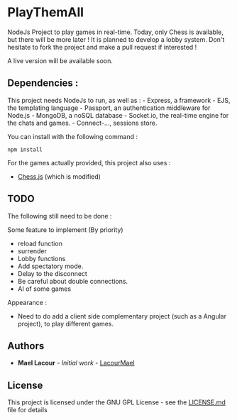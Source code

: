 # PlayThemAll

NodeJs Project to play games in real-time. Today, only Chess is available, but there will be more later !
It is planned to develop a lobby system. Don't hesitate to fork the project and make a pull request if interested !

A live version will be available soon.

## Dependencies :

This project needs NodeJs to run, as well as :
	- Express, a framework 
	- EJS, the templating language
	- Passport, an authentication middleware for Node.js
	- MongoDB, a noSQL database
	- Socket.io, the real-time engine for the chats and games.
	- Connect-..., sessions store.
	
You can install with the following command :
```
npm install
```

For the games actually provided, this project also uses :
- [Chess.js](https://github.com/jhlywa/chess.js) (which is modified)


## TODO

The following still need to be done :

Some feature to implement (By priority)
- reload function
- surrender
- Lobby functions
- Add spectatory mode.
- Delay to the disconnect
- Be careful about double connections.
- AI of some games

Appearance : 
- Need to do add a client side complementary project (such as a Angular project), to play different games.



## Authors

* **Mael Lacour** - *Initial work* - [LacourMael](https://github.com/LacourMael)


## License

This project is licensed under the GNU GPL License - see the [LICENSE.md](LICENSE.md) file for details



